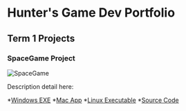 # Hunter's Game Dev Portfolio

## Term 1 Projects

### SpaceGame Project

![SpaceGame]()

Description detail here:

*[Windows EXE]()
*[Mac App]()
*[Linux Executable]()
*[Source Code]()
